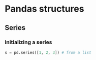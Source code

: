 # Pandas structures

## Series

### Initializing a series

```python
s = pd.series([1, 2, 3]) # from a list
```
